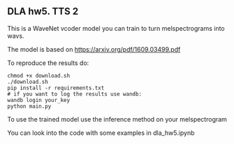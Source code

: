 ## DLA hw5. TTS 2

This is a WaveNet vcoder model you can train to turn melspectrograms into wavs.

The model is based on https://arxiv.org/pdf/1609.03499.pdf

To reproduce the results do:
```
chmod +x download.sh
./download.sh
pip install -r requirements.txt
# if you want to log the results use wandb:
wandb login your_key
python main.py
```

To use the trained model use the inference method on your melspectrogram

You can look into the code with some examples in dla_hw5.ipynb
